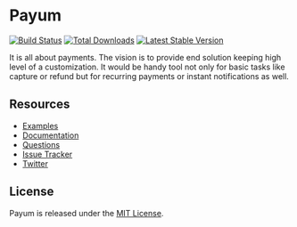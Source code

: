 # Payum
[![Build Status](https://travis-ci.org/Payum/Payum.png?branch=master)](https://travis-ci.org/Payum/Payum)
[![Total Downloads](https://poser.pugx.org/payum/payum/d/total.png)](https://packagist.org/packages/payum/payum)
[![Latest Stable Version](https://poser.pugx.org/payum/payum/version.png)](https://packagist.org/packages/payum/payum)

It is all about payments. The vision is to provide end solution keeping high level of a customization.
It would be handy tool not only for basic tasks like capture or refund but for recurring payments or instant notifications as well.

## Resources

* [Examples](https://github.com/Payum/Payum/blob/master/src/Payum/Core/Resources/docs/examples)
* [Documentation](http://payum.org/doc#Payum)
* [Questions](http://stackoverflow.com/questions/tagged/payum)
* [Issue Tracker](https://github.com/Payum/Payum/issues)
* [Twitter](https://twitter.com/payumphp)

## License

Payum is released under the [MIT License](LICENSE).
